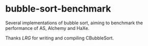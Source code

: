 bubble-sort-benchmark
==========

Several implementations of bubble sort, aiming to benchmark the performance of AS, Alchemy and HaXe.

Thanks _LRG_ for writing and compiling CBubbleSort.